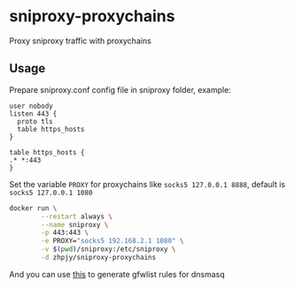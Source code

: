 # sniproxy-proxychains
Proxy sniproxy traffic with proxychains

## Usage
Prepare sniproxy.conf config file in sniproxy folder, example:
```
user nobody
listen 443 {
  proto tls
  table https_hosts
}

table https_hosts {
.* *:443
}
```

Set the variable ```PROXY``` for proxychains like ```socks5 127.0.0.1 8888```, default is ```socks5 127.0.0.1 1080```
```bash
docker run \
        --restart always \
        --name sniproxy \
        -p 443:443 \
        -e PROXY="socks5 192.168.2.1 1080" \
        -v $(pwd)/sniproxy:/etc/sniproxy \
        -d zhpjy/sniproxy-proxychains
```
And you can use [this](https://github.com/zhpjy/gfwlist2dnsmasq) to generate gfwlist rules for dnsmasq
